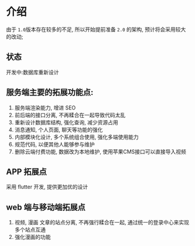 # 介绍

由于 `1.0`版本存在较多的不足, 所以开始提前准备 `2.0` 的架构, 预计将会采用较大的改动;

## 状态

开发中:数据库重新设计

## 服务端主要的拓展功能点:

1. 服务端渲染能力, 增进 SEO
2. 前后端的接口分离, 不再糅合在一起导致代码太乱
3. 重新设计数据库结构, 强化查询, 减少资源占用
4. 消息通知, 个人页面, 聊天等功能的强化
5. 内部模块化设计, 多个系统组合使用, 强化多端使用能力
6. 规范代码, 以便其他人能够参与维护
7. 删除云端付费功能, 数据改为本地维护, 使用苹果CMS接口可以直接导入视频

## APP 拓展点

采用 flutter 开发, 提供更加优的设计

## web 端与移动端拓展点

1. 视频, 漫画 文章的站点分离, 不再强行糅合在一起, 通过统一的登录中心来实现多个站点互通
2. 强化漫画的功能
